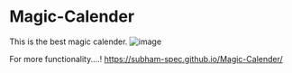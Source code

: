 # Magic-Calender
This is the best magic calender.
![image](https://user-images.githubusercontent.com/81345739/234081322-c76b898c-2823-4697-9f3c-aee0d84c17a3.png)

For more functionality....!
https://subham-spec.github.io/Magic-Calender/
